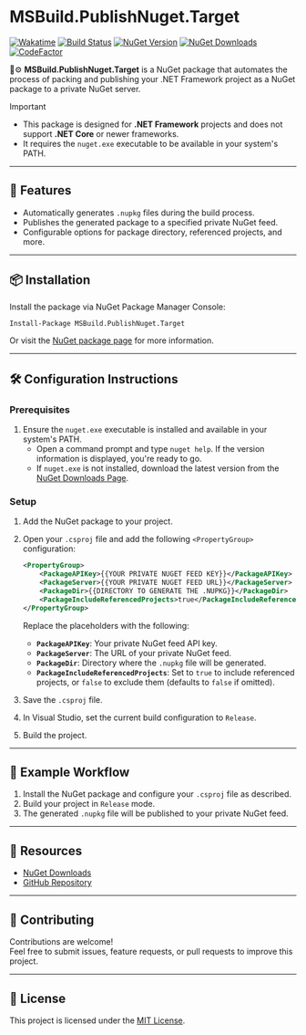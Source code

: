 # MSBuild.PublishNuget.Target

[![Wakatime](https://wakatime.com/badge/github/guibranco/MSBuild.PublishNuget.Target.svg)](https://wakatime.com/badge/github/guibranco/MSBuild.PublishNuget.Target)
[![Build Status](https://ci.appveyor.com/api/projects/status/3n59qsn8u5bxjto6?svg=true)](https://ci.appveyor.com/project/guibranco/msbuild-publishnuget-target)
[![NuGet Version](https://img.shields.io/nuget/v/MSBuild.PublishNuget.Target.svg)](https://www.nuget.org/packages/MSBuild.PublishNuget.Target/)
[![NuGet Downloads](https://img.shields.io/nuget/dt/MSBuild.PublishNuget.Target.svg)](https://www.nuget.org/packages/MSBuild.PublishNuget.Target/)
[![CodeFactor](https://www.codefactor.io/repository/github/guibranco/MSBuild.PublishNuget.Target/badge)](https://www.codefactor.io/repository/github/guibranco/MSBuild.PublishNuget.Target)

🎯⚙️ **MSBuild.PublishNuget.Target** is a NuGet package that automates the process of packing and publishing your .NET Framework project as a NuGet package to a private NuGet server.

> [!Important]  
> - This package is designed for **.NET Framework** projects and does not support **.NET Core** or newer frameworks.  
> - It requires the `nuget.exe` executable to be available in your system's PATH.

---

## 🚀 Features
- Automatically generates `.nupkg` files during the build process.
- Publishes the generated package to a specified private NuGet feed.
- Configurable options for package directory, referenced projects, and more.

---

## 📦 Installation

Install the package via NuGet Package Manager Console:

```ps
Install-Package MSBuild.PublishNuget.Target
```

Or visit the [NuGet package page](https://www.nuget.org/packages/MSBuild.PublishNuget.Target/) for more information.

---

## 🛠️ Configuration Instructions

### Prerequisites
1. Ensure the `nuget.exe` executable is installed and available in your system's PATH.  
   - Open a command prompt and type `nuget help`. If the version information is displayed, you're ready to go.
   - If `nuget.exe` is not installed, download the latest version from the [NuGet Downloads Page](https://www.nuget.org/downloads).

### Setup
1. Add the NuGet package to your project.

2. Open your `.csproj` file and add the following `<PropertyGroup>` configuration:

   ```xml
   <PropertyGroup>
       <PackageAPIKey>{{YOUR PRIVATE NUGET FEED KEY}}</PackageAPIKey>
       <PackageServer>{{YOUR PRIVATE NUGET FEED URL}}</PackageServer>
       <PackageDir>{{DIRECTORY TO GENERATE THE .NUPKG}}</PackageDir>
       <PackageIncludeReferencedProjects>true</PackageIncludeReferencedProjects>
   </PropertyGroup>
   ```

   Replace the placeholders with the following:
   - **`PackageAPIKey`**: Your private NuGet feed API key.
   - **`PackageServer`**: The URL of your private NuGet feed.
   - **`PackageDir`**: Directory where the `.nupkg` file will be generated.
   - **`PackageIncludeReferencedProjects`**: Set to `true` to include referenced projects, or `false` to exclude them (defaults to `false` if omitted).

3. Save the `.csproj` file.

4. In Visual Studio, set the current build configuration to `Release`.

5. Build the project.

---

## 🎉 Example Workflow

1. Install the NuGet package and configure your `.csproj` file as described.
2. Build your project in `Release` mode.
3. The generated `.nupkg` file will be published to your private NuGet feed.

---

## 🔗 Resources
- [NuGet Downloads](https://www.nuget.org/downloads)  
- [GitHub Repository](https://github.com/guibranco/MSBuild.PublishNuget.Target)

---

## 🧩 Contributing

Contributions are welcome!  
Feel free to submit issues, feature requests, or pull requests to improve this project.

---

## 📄 License

This project is licensed under the [MIT License](LICENSE).
